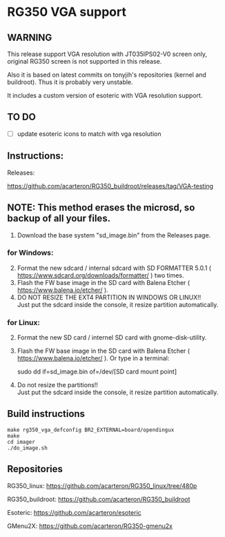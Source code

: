 # RG350 VGA support

## WARNING
This release support VGA resolution with JT035IPS02-V0 screen only, original RG350 screen is not supported in this release.

Also it is based on latest commits on tonyjih's repositories (kernel and buildroot). Thus it is probably very unstable.

It includes a custom version of esoteric with VGA resolution support.

## TO DO
- [ ] update esoteric icons to match with vga resolution

## Instructions:<br>

Releases:

https://github.com/acarteron/RG350_buildroot/releases/tag/VGA-testing

## NOTE: This method erases the microsd, so backup of all your files.
1. Download the base system "sd_image.bin" from the Releases page.

### **for Windows:<br>**
2. Format the new sdcard / internal sdcard with SD FORMATTER 5.0.1 ( https://www.sdcard.org/downloads/formatter/ ) two times.
3. Flash the FW base image in the SD card with Balena Etcher ( https://www.balena.io/etcher/ ).
4. DO NOT RESIZE THE EXT4 PARTITION IN WINDOWS OR LINUX!!<br> Just put the sdcard inside the console, it resize partition automatically.

### **for Linux:<br>**
2. Format the new SD card / internel SD card with gnome-disk-utility.
3. Flash the FW base image in the SD card with Balena Etcher ( https://www.balena.io/etcher/ ).
   Or type in a terminal:
   
   sudo dd if=sd_image.bin of=/dev/[SD card mount point]
4. Do not resize the partitions!! <br> Just put the sdcard inside the console, it resize partition automatically.


## Build instructions
```
make rg350_vga_defconfig BR2_EXTERNAL=board/opendingux
make
cd imager
./do_image.sh
```

## Repositories
RG350_linux: https://github.com/acarteron/RG350_linux/tree/480p

RG350_buildroot: https://github.com/acarteron/RG350_buildroot

Esoteric: https://github.com/acarteron/esoteric

GMenu2X: https://github.com/acarteron/RG350-gmenu2x
